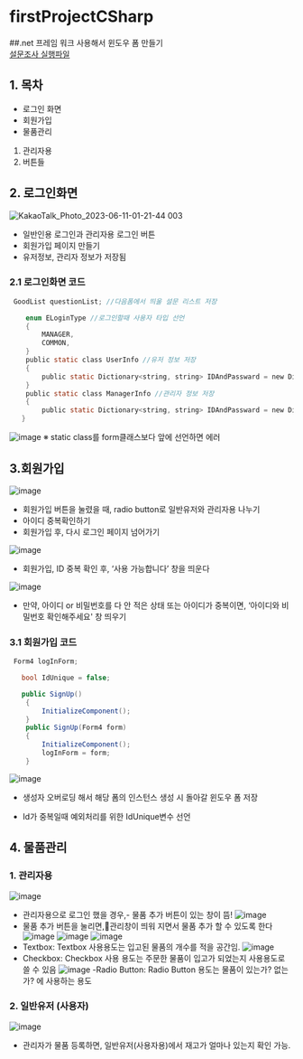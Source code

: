 # firstProjectCSharp
##.net 프레임 워크 사용해서 윈도우 폼 만들기  
[설문조사 실행파일](https://github.com/2018130/firstProjectCSharp/blob/main/obj/Debug/firstProjectCSharp.exe)

## 1. 목차
 - 로그인 화면
 - 회원가입
 - 물품관리
 1. 관리자용
 2. 버튼들


## 2. 로그인화면 
![KakaoTalk_Photo_2023-06-11-01-21-44 003](https://github.com/2020864003/2023OOP/assets/128778304/77994954-359e-4a41-9141-f311867ada29)
 - 일반인용 로그인과 관리자용 로그인 버튼
 - 회원가입 페이지 만들기
 - 유저정보, 관리자 정보가 저장됨

### 2.1 로그인화면 코드
``` c
 GoodList questionList; //다음폼에서 띄울 설문 리스트 저장

    enum ELoginType //로그인할때 사용자 타입 선언
    {
        MANAGER,
        COMMON,
    } 
    public static class UserInfo //유저 정보 저장
    {
        public static Dictionary<string, string> IDAndPassward = new Dictionary<string,string>();
    }
    public static class ManagerInfo //관리자 정보 저장
    {
        public static Dictionary<string, string> IDAndPassward = new Dictionary<string,string>();
   }
```
![image](https://github.com/2020864003/2023OOP/assets/128778304/2f014ca8-87b0-46c3-bbb7-0180ffee4f63)
※ static class를 form클래스보다 앞에 선언하면 에러 


## 3.회원가입
![image](https://github.com/2020864003/2023OOP/assets/128778304/666c47e5-0d50-4564-8c7c-76f8d057174d)
 - 회원가입 버튼을 눌렸을 때, radio button로 일반유저와 관리자용 나누기
 - 아이디 중복확인하기
 - 회원가입 후, 다시 로그인 페이지 넘어가기

![image](https://github.com/2020864003/2023OOP/assets/128778304/ef7b9bfa-31b8-4be1-adba-c877a10f7d10)
 - 회원가입, ID 중복 확인 후, ‘사용 가능합니다’ 창을 띄운다

![image](https://github.com/2020864003/2023OOP/assets/128778304/c7b1e44f-d1bb-414a-950f-1fb819c7b79e)
 - 만약, 아이디 or 비밀번호를 다 안 적은 상태 또는 아이디가 중복이면, ‘아이디와 비밀번호 확인해주세요' 창 띄우기


### 3.1 회원가입 코드
``` C#
 Form4 logInForm;

   bool IdUnique = false;

   public SignUp()
    {
        InitializeComponent();
    }
    public SignUp(Form4 form)
    {
        InitializeComponent();
        logInForm = form;
    }
```
![image](https://github.com/2020864003/2023OOP/assets/128778304/8baf1fbb-2a53-4981-a76f-4382256e5e31)
- 생성자 오버로딩 해서 해당 폼의 인스턴스 생성 시 돌아갈 윈도우 폼 저장

- Id가 중복일때 예외처리를 위한 IdUnique변수 선언


## 4. 물품관리

### 1. 관리자용
![image](https://github.com/2020864003/2023OOP/assets/128778304/4d4fb707-d6ac-41db-8232-fd888d8c8d10)
 - 관리자용으로 로그인 했을 경우,- 물품 추가 버튼이 있는 창이 뜸!
![image](https://github.com/2020864003/2023OOP/assets/128778304/9229c96c-9938-488b-84a1-af76d70a6d2a)
 - 물품 추가 버튼을 눌리면,관리창이 띄워 지면서 물품 추가 할 수 있도록 한다
![image](https://github.com/2020864003/2023OOP/assets/128778304/ef485673-7fdc-4d42-9638-74ca3978016f)
![image](https://github.com/2020864003/2023OOP/assets/128778304/3942774b-dbfe-4a2f-bee6-2209f3cdd06a)
![image](https://github.com/2020864003/2023OOP/assets/128778304/1095742d-b577-4790-88d1-dfce192ee3ad)
 - Textbox: Textbox 사용용도는 입고된 물품의 개수를 적을 공간임. 
![image](https://github.com/2020864003/2023OOP/assets/128778304/a8dd756e-963f-411f-9409-d147e9075fd6)
 - Checkbox: Checkbox 사용 용도는 주문한 물품이 입고가 되었는지 사용용도로 쓸 수 있음
![image](https://github.com/2020864003/2023OOP/assets/128778304/71fad44a-a0b8-47d5-828f-cdabfe17bd9d)
-Radio Button: Radio Button 용도는 물품이 있는가? 없는가? 에 사용하는 용도

### 2. 일반유저 (사용자)
![image](https://github.com/2020864003/2023OOP/assets/128778304/7ce3c709-0f0f-46e9-93f8-4d8eb26ba270)
 - 관리자가 물품 등록하면,  일반유저(사용자용)에서 재고가 얼마나 있는지 확인 가능.













